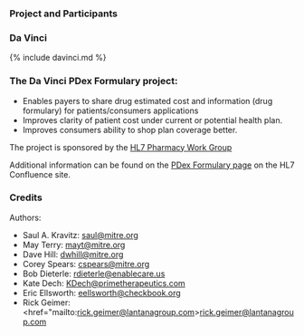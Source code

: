 ### Project and Participants

### Da Vinci
{% include davinci.md %}

### The Da Vinci PDex Formulary project:

* Enables payers to share drug estimated cost and information (drug formulary) for patients/consumers applications
* Improves clarity of patient cost under current or potential health plan. 
* Improves consumers ability to shop plan coverage better.

The project is sponsored by the [HL7 Pharmacy Work Group](https://confluence.hl7.org/display/PHAR/Pharmacy)

Additional information can be found on the [PDex Formulary page](https://confluence.hl7.org/display/DVP/PDex+Formulary) on the HL7 Confluence site.

### Credits

Authors:

* Saul A. Kravitz: <a href="mailto:saul@mitre.org">saul@mitre.org</a>
* May Terry: <a href="mailto:mayt@mitre.org">mayt@mitre.org</a>
* Dave Hill: <a href="mailto:dwhill@mitre.org">dwhill@mitre.org</a>
* Corey Spears: <a href="mailto:cspears@mitre.org">cspears@mitre.org</a>
* Bob Dieterle: <a href="mailto:rdieterle@enablecare.us">rdieterle@enablecare.us</a>
* Kate Dech: <a href="mailto:KDech@primetherapeutics.com">KDech@primetherapeutics.com</a>
* Eric Ellsworth: <a href="mailto:eellsworth@checkbook.org">eellsworth@checkbook.org</a>
* Rick Geimer: <href="mailto:rick.geimer@lantanagroup.com>rick.geimer@lantanagroup.com</a>


